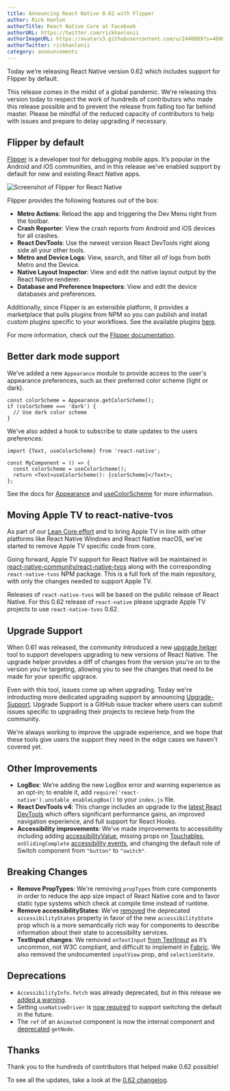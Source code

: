 ```yaml
---
title: Announcing React Native 0.62 with Flipper
author: Rick Hanlon
authorTitle: React Native Core at Facebook
authorURL: https://twitter.com/rickhanlonii
authorImageURL: https://avatars3.githubusercontent.com/u/2440089?s=460&v=4
authorTwitter: rickhanlonii
category: announcements
---
```


Today we’re releasing React Native version 0.62 which includes support for Flipper by default.

This release comes in the midst of a global pandemic. We’re releasing this version today to respect the work of hundreds of contributors who made this release possible and to prevent the release from falling too far behind master. Please be mindful of the reduced capacity of contributors to help with issues and prepare to delay upgrading if necessary.

## Flipper by default

[Flipper](https://fbflipper.com/) is a developer tool for debugging mobile apps. It’s popular in the Android and iOS communities, and in this release we’ve enabled support by default for new and existing React Native apps.

![Screenshot of Flipper for React Native](/blog/assets/0.62-flipper.png)

Flipper provides the following features out of the box:

- **Metro Actions**: Reload the app and triggering the Dev Menu right from the toolbar.
- **Crash Reporter**: View the crash reports from Android and iOS devices for all crashes.
- **React DevTools**: Use the newest version React DevTools right along side all your other tools.
- **Metro and Device Logs**: View, search, and filter all of logs from both Metro and the Device.
- **Native Layout Inspector**: View and edit the native layout output by the React Native renderer.
- **Database and Preference Inspectors**: View and edit the device databases and preferences.

Additionally, since Flipper is an extensible platform, it provides a marketplace that pulls plugins from NPM so you can publish and install custom plugins specific to your workflows. See the available plugins [here](https://www.npmjs.com/search?q=flipper-plugin).

For more information, check out the [Flipper documentation](https://fbflipper.com/docs/features/react-native.html).

## Better dark mode support

We’ve added a new `Appearance` module to provide access to the user's appearance preferences, such as their preferred color scheme (light or dark).

```
const colorScheme = Appearance.getColorScheme();
if (colorScheme === 'dark') {
  // Use dark color scheme
}
```

We’ve also added a hook to subscribe to state updates to the users preferences:

```
import {Text, useColorScheme} from 'react-native';

const MyComponent = () => {
  const colorScheme = useColorScheme();
  return <Text>useColorScheme(): {colorScheme}</Text>;
};
```

See the docs for [Appearance](https://reactnative.dev/docs/appearance) and [useColorScheme](https://reactnative.dev/docs/usecolorscheme) for more information.

## Moving Apple TV to react-native-tvos

As part of our [Lean Core effort](https://reactnative.dev/blog/#lean-core) and to bring Apple TV in line with other platforms like React Native Windows and React Native macOS, we’ve started to remove Apple TV specific code from core.

Going forward, Apple TV support for React Native will be maintained in [react-native-community/react-native-tvos](https://github.com/react-native-community/react-native-tvos) along with the corresponding `react-native-tvos` NPM package. This is a full fork of the main repository, with only the changes needed to support Apple TV.

Releases of `react-native-tvos` will be based on the public release of React Native. For this 0.62 release of `react-native` please upgrade Apple TV projects to use `react-native-tvos` 0.62.

## Upgrade Support

When 0.61 was released, the community introduced a new [upgrade helper](https://react-native-community.github.io/upgrade-helper/) tool to support developers upgrading to new versions of React Native. The upgrade helper provides a diff of changes from the version you're on to the version you're targeting, allowing you to see the changes that need to be made for your specific upgrace.

Even with this tool, issues come up when upgrading. Today we're introducting more dedicated upgrading support by announcing [Upgrade-Support](https://github.com/react-native-community/upgrade-support). Upgrade Support is a GitHub issue tracker where users can submit issues specific to upgrading their projects to recieve help from the community.

We're always working to improve the upgrade experience, and we hope that these tools give users the support they need in the edge cases we haven't covered yet.

## Other Improvements

- **LogBox**: We’re adding the new LogBox error and warning experience as an opt-in; to enable it, add `require('react-native').unstable_enableLogBox()` to your `index.js` file.
- **React DevTools v4**: This change includes an upgrade to the [latest React DevTools](https://reactjs.org/blog/2019/08/15/new-react-devtools.html) which offers significant performance gains, an improved navigation experience, and full support for React Hooks.
- **Accessibility improvements**: We’ve made improvements to accessibility including adding [accessibilityValue](https://reactnative.dev/docs/accessibility#accessibilityvalue-ios-android), missing props on [Touchables](https://github.com/facebook/react-native/commit/8c0c860e38f57e18296f689e47dfb4a54088c260), `onSlidingComplete` [accessibility events](https://github.com/facebook/react-native/commit/c7aa6dc8270c0eabc913fe6c617c8131e3f4b3c5), and changing the default role of Switch component from `"button"` to `"switch"`.

## Breaking Changes

- **Remove PropTypes**: We're removing `propTypes` from core components in order to reduce the app size impact of React Native core and to favor static type systems which check at compile time instead of runtime.
- **Remove accessibilityStates**: We’ve [removed](https://github.com/facebook/react-native/commit/7b35f427fd66cb0f36921b992095fe5b3c14d8b9) the deprecated `accessibilityStates` property in favor of the new `accessibilityState` prop which is a more semantically rich way for components to describe information about their state to accessibility services.
- **TextInput changes**: We removed `onTextInput` [from TextInput](https://github.com/facebook/react-native/commit/3f7e0a2c9601fc186f25bfd794cd0008ac3983ab) as it’s uncommon, not W3C compliant, and difficult to implement in [Fabric](https://github.com/react-native-community/discussions-and-proposals/issues/4). We also removed the undocumented `inputView` prop, and `selectionState`.

## Deprecations

- `AccessibilityInfo.fetch` was already deprecated, but in this release we [added a warning](https://github.com/facebook/react-native/commit/523ab8333800afbfb169c6fd70ab6611fe07cc2a).
- Setting `useNativeDriver` is [now required](https://github.com/facebook/react-native/commit/5876052615f4858ed5fc32fa3da9b64695974238) to support switching the default in the future.
- The `ref` of an `Animated` component is now the internal component and [deprecated](https://github.com/facebook/react-native/commit/66e72bb4e00aafbcb9f450ed5db261d98f99f82a) `getNode`.

## Thanks

Thank you to the hundreds of contributors that helped make 0.62 possible!

To see all the updates, take a look at the [0.62 changelog](https://github.com/react-native-community/releases/blob/master/CHANGELOG.md#0620).

